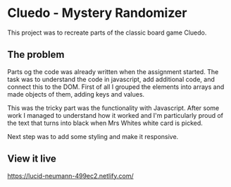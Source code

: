 # Cluedo - Mystery Randomizer

This project was to recreate parts of the classic board game Cluedo. 

## The problem

Parts og the code was already written when the assignment started. The task was to understand the code in javascript, add additional code, and connect this to the DOM. First of all I grouped the elements into arrays and made objects of them, adding keys and values. 

This was the tricky part was the functionality with Javascript. After some work I managed to understand how it worked and I'm particularly proud of the text that turns into black when Mrs Whites white card is picked.

Next step was to add some styling and make it responsive. 

## View it live

https://lucid-neumann-499ec2.netlify.com/
